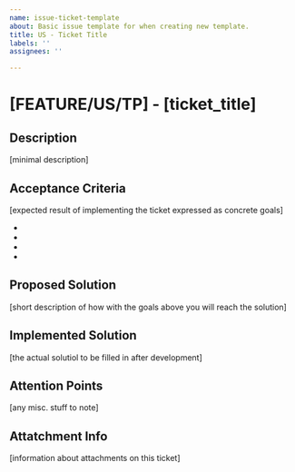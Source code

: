 ```yaml
---
name: issue-ticket-template
about: Basic issue template for when creating new template.
title: US - Ticket Title
labels: ''
assignees: ''

---
```


# [FEATURE/US/TP] - [ticket_title]
## Description
[minimal description]

## Acceptance Criteria
[expected result of implementing the ticket expressed as concrete goals]

- 
- 
- 
- 

## Proposed Solution
[short description of how with the goals above you will reach the solution]

## Implemented Solution
[the actual solutiol to be filled in after development]

## Attention Points
[any misc. stuff to note]

## Attatchment Info
[information about attachments on this ticket]
